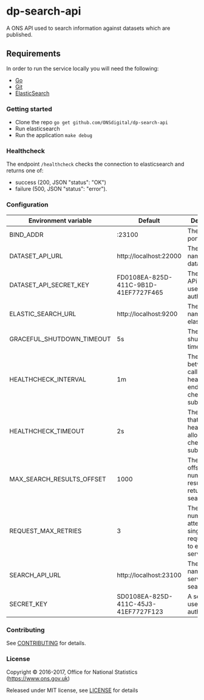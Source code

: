 dp-search-api
==================

A ONS API used to search information against datasets which are published.

Requirements
-----------------
In order to run the service locally you will need the following:
- [Go](https://golang.org/doc/install)
- [Git](https://git-scm.com/downloads)
- [ElasticSearch](https://www.elastic.co/guide/en/elasticsearch/reference/5.4/index.html)

### Getting started

* Clone the repo `go get github.com/ONSdigital/dp-search-api`
* Run elasticsearch
* Run the application `make debug`

### Healthcheck

The endpoint `/healthcheck` checks the connection to elasticsearch and returns
one of:

- success (200, JSON "status": "OK")
- failure (500, JSON "status": "error").

### Configuration

| Environment variable       | Default                              | Description
| -------------------------- | -------------------------------------| -----------
| BIND_ADDR                  | :23100                               | The host and port to bind to
| DATASET_API_URL            | http://localhost:22000               | The host name for the dataset API
| DATASET_API_SECRET_KEY     | FD0108EA-825D-411C-9B1D-41EF7727F465 | The dataset APi secret key used for authentication
| ELASTIC_SEARCH_URL         | http://localhost:9200                | The host name for elasticsearch
| GRACEFUL_SHUTDOWN_TIMEOUT  | 5s                                   | The graceful shutdown timeout
| HEALTHCHECK_INTERVAL       | 1m                                   | The time between calling the healthcheck endpoint for check subsystems
| HEALTHCHECK_TIMEOUT        | 2s                                   | The timeout that the healthcheck allows for checked subsystems
| MAX_SEARCH_RESULTS_OFFSET  | 1000                                 | The maximum offset for the number of results returned by search query
| REQUEST_MAX_RETRIES        | 3                                    | The maximum number of attempts for a single http request due to external service failure
| SEARCH_API_URL             | http://localhost:23100               | The host name for this service, search API
| SECRET_KEY                 | SD0108EA-825D-411C-45J3-41EF7727F123 | A secret key used for authentication


### Contributing

See [CONTRIBUTING](CONTRIBUTING.md) for details.

### License

Copyright © 2016-2017, Office for National Statistics (https://www.ons.gov.uk)

Released under MIT license, see [LICENSE](LICENSE.md) for details
